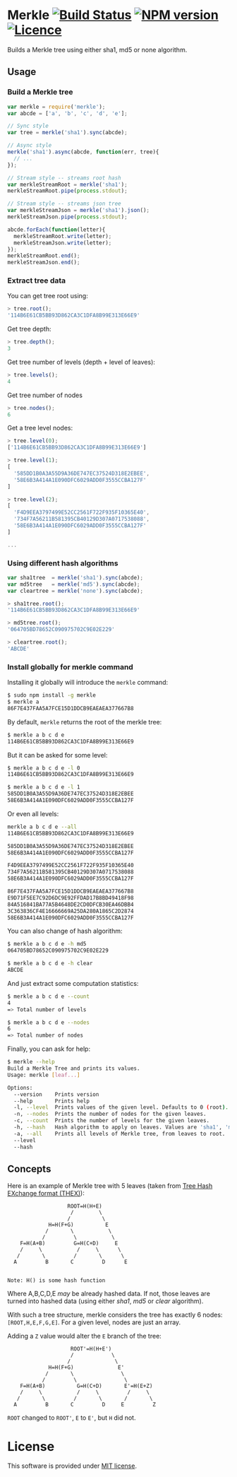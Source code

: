# Merkle [![Build Status](https://api.travis-ci.org/c-geek/merkle.png)](https://travis-ci.org/c-geek/merkle) [![NPM version](https://badge.fury.io/js/merkle.svg)](http://badge.fury.io/js/merkle) [![Licence](http://img.shields.io/badge/License-MIT-blue.svg)](https://github.com/c-geek/merkle/blob/master/LICENSE)

Builds a Merkle tree using either sha1, md5 or none algorithm.

## Usage

### Build a Merkle tree
```js
var merkle = require('merkle');
var abcde = ['a', 'b', 'c', 'd', 'e'];

// Sync style
var tree = merkle('sha1').sync(abcde);

// Async style
merkle('sha1').async(abcde, function(err, tree){
  // ...
});

// Stream style -- streams root hash
var merkleStreamRoot = merkle('sha1');
merkleStreamRoot.pipe(process.stdout);

// Stream style -- streams json tree
var merkleStreamJson = merkle('sha1').json();
merkleStreamJson.pipe(process.stdout);

abcde.forEach(function(letter){
  merkleStreamRoot.write(letter);
  merkleStreamJson.write(letter);
});
merkleStreamRoot.end();
merkleStreamJson.end();
```

### Extract tree data

You can get tree root using:

```js
> tree.root();
'114B6E61CB5BB93D862CA3C1DFA8B99E313E66E9'
```

Get tree depth:

```js
> tree.depth();
3
```

Get tree number of levels (depth + level of leaves):
```js
> tree.levels();
4
```

Get tree number of nodes

```js
> tree.nodes();
6
```

Get a tree level nodes:

```js
> tree.level(0);
['114B6E61CB5BB93D862CA3C1DFA8B99E313E66E9']

> tree.level(1);
[
  '585DD1B0A3A55D9A36DE747EC37524D318E2EBEE',
  '58E6B3A414A1E090DFC6029ADD0F3555CCBA127F'
]

> tree.level(2);
[
  'F4D9EEA3797499E52CC2561F722F935F10365E40',
  '734F7A56211B581395CB40129D307A0717538088',
  '58E6B3A414A1E090DFC6029ADD0F3555CCBA127F'
]

...
```

### Using different hash algorithms

```js
var sha1tree  = merkle('sha1').sync(abcde);
var md5tree   = merkle('md5').sync(abcde);
var cleartree = merkle('none').sync(abcde);

> sha1tree.root();
'114B6E61CB5BB93D862CA3C1DFA8B99E313E66E9'

> md5tree.root();
'064705BD78652C090975702C9E02E229'

> cleartree.root();
'ABCDE'
```

### Install globally for merkle command

Installing it globally will introduce the `merkle` command:

```bash
$ sudo npm install -g merkle
$ merkle a
86F7E437FAA5A7FCE15D1DDCB9EAEAEA377667B8
```

By default, `merkle` returns the root of the merkle tree:

```bash
$ merkle a b c d e
114B6E61CB5BB93D862CA3C1DFA8B99E313E66E9
```

But it can be asked for some level:

```bash
$ merkle a b c d e -l 0
114B6E61CB5BB93D862CA3C1DFA8B99E313E66E9

$ merkle a b c d e -l 1
585DD1B0A3A55D9A36DE747EC37524D318E2EBEE
58E6B3A414A1E090DFC6029ADD0F3555CCBA127F
```

Or even all levels:

```bash
merkle a b c d e --all
114B6E61CB5BB93D862CA3C1DFA8B99E313E66E9

585DD1B0A3A55D9A36DE747EC37524D318E2EBEE
58E6B3A414A1E090DFC6029ADD0F3555CCBA127F

F4D9EEA3797499E52CC2561F722F935F10365E40
734F7A56211B581395CB40129D307A0717538088
58E6B3A414A1E090DFC6029ADD0F3555CCBA127F

86F7E437FAA5A7FCE15D1DDCB9EAEAEA377667B8
E9D71F5EE7C92D6DC9E92FFDAD17B8BD49418F98
84A516841BA77A5B4648DE2CD0DFCB30EA46DBB4
3C363836CF4E16666669A25DA280A1865C2D2874
58E6B3A414A1E090DFC6029ADD0F3555CCBA127F
```

You can also change of hash algorithm:

```bash
$ merkle a b c d e -h md5
064705BD78652C090975702C9E02E229

$ merkle a b c d e -h clear
ABCDE
```

And just extract some computation statistics:

```bash
$ merkle a b c d e --count
4
=> Total number of levels

$ merkle a b c d e --nodes
6
=> Total number of nodes
```

Finally, you can ask for help:

```bash
$ merkle --help
Build a Merkle Tree and prints its values.
Usage: merkle [leaf...]

Options:
  --version    Prints version
  --help       Prints help
  -l, --level  Prints values of the given level. Defaults to 0 (root).
  -n, --nodes  Prints the number of nodes for the given leaves.
  -c, --count  Prints the number of levels for the given leaves.
  -h, --hash   Hash algorithm to apply on leaves. Values are 'sha1', 'md5' or 'none'.
  -a, --all    Prints all levels of Merkle tree, from leaves to root.
  --level                                                                              [default: 0]
  --hash                                                                               [default: "sha1"]
```

## Concepts

Here is an example of Merkle tree with 5 leaves (taken from [Tree Hash EXchange format (THEX)](http://web.archive.org/web/20080316033726/http://www.open-content.net/specs/draft-jchapweske-thex-02.html)):

                       ROOT=H(H+E)
                        /        \
                       /          \
                 H=H(F+G)          E
                /       \           \
               /         \           \
        F=H(A+B)         G=H(C+D)     E
        /     \           /     \      \
       /       \         /       \      \
      A         B       C         D      E


    Note: H() is some hash function

Where A,B,C,D,E *may* be already hashed data. If not, those leaves are turned into hashed data (using either *sha1*, *md5* or *clear* algorithm).

With such a tree structure, merkle considers the tree has exactly 6 nodes: `[ROOT,H,E,F,G,E]`. For a given level, nodes are just an array.

Adding a `Z` value would alter the `E` branch of the tree:

                        ROOT'=H(H+E')
                        /            \
                       /              \
                 H=H(F+G)              E'
                /       \               \
               /         \               \
        F=H(A+B)          G=H(C+D)       E'=H(E+Z)
        /     \           /     \         /     \
       /       \         /       \       /       \
      A         B       C         D     E         Z

`ROOT` changed to `ROOT'`, `E` to `E'`, but `H` did not.

# License

This software is provided under [MIT license](https://raw.github.com/c-geek/merkle/master/LICENSE).

